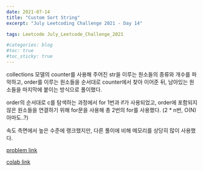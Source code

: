 ```yaml
---
date: 2021-07-14
title: "Custom Sort String"
excerpt: "July Leetcoding Challenge 2021 - Day 14"

tags: Leetcode July_Leetcode_Challenge_2021

#categories: blog
#toc: true
#toc_sticky: true
---
```


collections 모델의 counter를 사용해 주어진 str을 이루는 원소들의 종류와 개수를 파악하고, order를 이루는 원소들을 순서대로 counter에서 찾아 이어준 뒤, 남아있는 원소들을 마지막에 붙이는 방식으로 풀이했다.

order의 순서대로 c를 탐색하는 과정에서 for 1번과 if가 사용되었고, order에 포함되지 않은 원소들을 연결하기 위해 for문을 사용해 총 2번의 for를 사용했다. (2 * n번, O(N) 아마도..?)

속도 측면에서 높은 수준에 랭크했지만, 다른 풀이에 비해 메모리를 상당히 많이 사용했다.

[problem link](https://leetcode.com/problems/custom-sort-string/)

[colab link](https://colab.research.google.com/drive/1IWs7JJg26CMa9Dsjayj8mfwa3Ol596V5#scrollTo=ObwUPXbty9QO)
